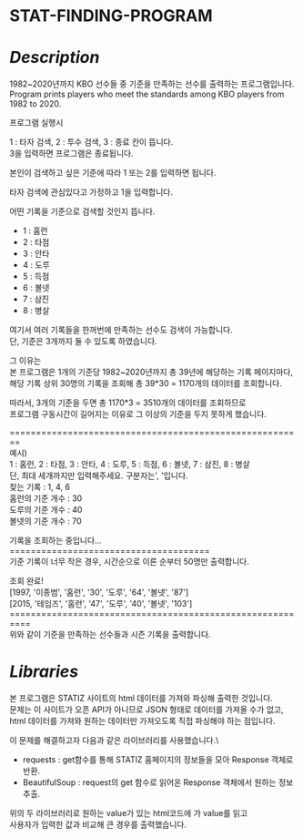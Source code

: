 # STAT-FINDING-PROGRAM

*Description*
========================================================================
1982~2020년까지 KBO 선수들 중 기준을 만족하는 선수를 출력하는 프로그램입니다.\
Program prints players who meet the standards among KBO players from 1982 to 2020.

프로그램 실행시

1 : 타자 검색, 2 : 투수 검색, 3 : 종료 칸이 뜹니다. \
3을 입력하면 프로그램은 종료됩니다.

본인이 검색하고 싶은 기준에 따라 1 또는 2를 입력하면 됩니다.

타자 검색에 관심있다고 가정하고 1을 입력합니다.

어떤 기록을 기준으로 검색할 것인지 뜹니다.
* 1 : 홈런
* 2 : 타점
* 3 : 안타
* 4 : 도루
* 5 : 득점
* 6 : 볼넷
* 7 : 삼진
* 8 : 병살

여기서 여러 기록들을 한꺼번에 만족하는 선수도 검색이 가능합니다.\
단, 기준은 3개까지 둘 수 있도록 하였습니다.

그 이유는\
본 프로그램은 1개의 기준당 1982~2020년까지 총 39년에 해당하는 기록 페이지마다,\
해당 기록 상위 30명의 기록을 조회해 총 39*30 = 1170개의 데이터를 조회합니다.

따라서, 3개의 기준을 두면 총 1170*3 = 3510개의 데이터를 조회하므로\
프로그램 구동시간이 길어지는 이유로 그 이상의 기준을 두지 못하게 했습니다.

========================================================\
예시)\
1 : 홈런, 2 : 타점, 3 : 안타, 4 : 도루, 5 : 득점, 6 : 볼넷, 7 : 삼진, 8 : 병살\
단, 최대 세개까지만 입력해주세요. 구분자는', '입니다.\
찾는 기록 : 1, 4, 6\
홈런의 기준 개수 : 30\
도루의 기준 개수 : 40\
볼넷의 기준 개수 : 70

기록을 조회하는 중입니다...\
======================================\
기준 기록이 너무 작은 경우, 시간순으로 이른 순부터 50명만 출력합니다.

조회 완료!\
[1997, '이종범', '홈런', '30', '도루', '64', '볼넷', '87']\
[2015, '테임즈', '홈런', '47', '도루', '40', '볼넷', '103']\
==========================================================\
위와 같이 기준을 만족하는 선수들과 시즌 기록을 출력합니다.

*Libraries*
====================================================
본 프로그램은 STATIZ 사이트의 html 데이터를 가져와 파싱해 출력한 것입니다.\
문제는 이 사이트가 오픈 API가 아니므로 JSON 형태로 데이터를 가져올 수가 없고,\
html 데이터를 가져와 원하는 데이터만 가져오도록 직접 파싱해야 하는 점입니다.

이 문제를 해결하고자 다음과 같은 라이브러리를 사용했습니다.\
* requests : get함수를 통해 STATIZ 홈페이지의 정보들을 모아 Response 객체로 반환.
* BeautifulSoup : request의 get 함수로 읽어온 Response 객체에서 원하는 정보추출.

위의 두 라이브러리로 원하는 value가 있는 html코드에 가 value를 읽고\
사용자가 입력한 값과 비교해 큰 경우를 출력했습니다.
